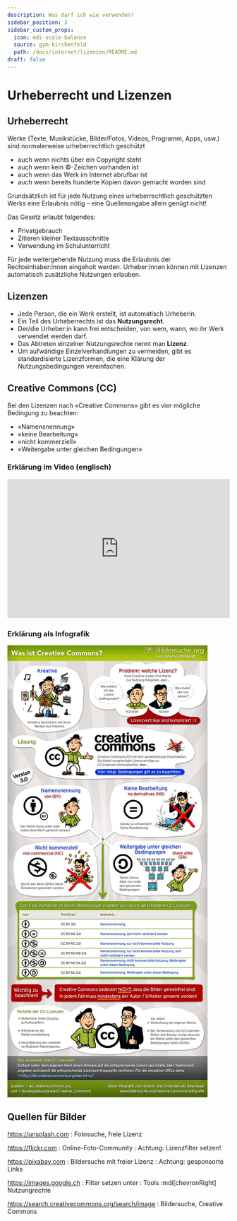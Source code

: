 ```yaml
---
description: Was darf ich wie verwenden?
sidebar_position: 3
sidebar_custom_props:
  icon: mdi-scale-balance
  source: gym-kirchenfeld
  path: /docs/internet/lizenzen/README.md
draft: false
---
```


# Urheberrecht und Lizenzen



## Urheberrecht

Werke (Texte, Musikstücke, Bilder/Fotos, Videos, Programm, Apps, usw.) sind normalerweise urheberrechtlich geschützt

- auch wenn nichts über ein Copyright steht
- auch wenn kein ©-Zeichen vorhanden ist
- auch wenn das Werk im Internet abrufbar ist
- auch wenn bereits hunderte Kopien davon gemacht worden sind

Grundsätzlich ist für jede Nutzung eines urheberrechtlich geschützten Werks eine Erlaubnis nötig – eine Quellenangabe allein genügt nicht!

Das Gesetz erlaubt folgendes:

- Privatgebrauch
- Zitieren kleiner Textausschnitte
- Verwendung im Schulunterricht

Für jede weitergehende Nutzung muss die Erlaubnis der Rechteinhaber:innen eingeholt werden. Urheber:innen können mit Lizenzen automatisch zusätzliche Nutzungen erlauben.

## Lizenzen

- Jede Person, die ein Werk erstellt, ist automatisch Urheberin.
- Ein Teil des Urheberrechts ist das **Nutzungsrecht**.
- Der/die Urheber:in kann frei entscheiden, von wem, wann, wo ihr Werk verwendet werden darf.
- Das Abtreten einzelner Nutzungsrechte nennt man **Lizenz**.
- Um aufwändige Einzelverhandlungen zu vermeiden, gibt es standardisierte Lizenzformen, die eine Klärung der Nutzungsbedingungen vereinfachen.

## Creative Commons (CC)

Bei den Lizenzen nach «Creative Commons» gibt es vier mögliche Bedingung zu beachten:

- «Namensnennung»
- «keine Bearbeitung»
- «nicht kommerziell»
- «Weitergabe unter gleichen Bedingungen»

### Erklärung im Video (englisch)

<iframe
    width="100%"
    height="315px"
    src="https://player.vimeo.com/video/25657835"
    title="vimeo-player"
    frameBorder="0"
    allow="autoplay; fullscreen; picture-in-picture"
    allowFullScreen></iframe>

### Erklärung als Infografik

![Martin Missfeldt: [Bildersuche.org](https://www.bildersuche.org/creative-commons-infografik.php) (abgerufen am 19.8.2019)](./images/creativecommons-infografik.jpg)

## Quellen für Bilder

https://unsplash.com
: Fotosuche, freie Lizenz

https://flickr.com
: Online-Foto-Community
: Achtung: Lizenzfilter setzen!

https://pixabay.com
: Bildersuche mit freier Lizenz
: Achtung: gesponsorte Links

https://images.google.ch
: Filter setzen unter
: Tools :mdi[chevronRight] Nutzungrechte

https://search.creativecommons.org/search/image
: Bildersuche, Creative Commons
